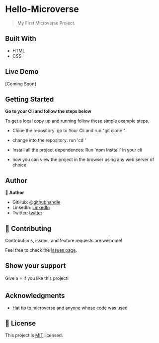 # Hello-Microverse


> My First Microverse Project.


## Built With

- HTML
- CSS

## Live Demo 

[Coming Soon]


## Getting Started

**Go to your Cli and follow the steps below**



To get a local copy up and running follow these simple example steps.

- Clone the repository: go to Your Cli and run "git clone <repository url>"

- change into the repository:  run 'cd <repository name>'

- Install all the project dependences: Run 'npm Insttall' in your cli

- now you can view the project in the browser using any web server of choice



## Author

👤 **Author**

- GitHub: [@githubhandle](https://github.com/Eugeneiyukhun)
- LinkedIn: [LinkedIn](https://www.linkedin.com/in/eugene-iyukhun-bb491612a)
- Twitter: [twitter](https://twitter.com/EIyukhun)

## 🤝 Contributing

Contributions, issues, and feature requests are welcome!

Feel free to check the [issues page](../../issues/).

## Show your support

Give a ⭐️ if you like this project!

## Acknowledgments

- Hat tip to microverse and anyone whose code was used

## 📝 License

This project is [MIT](./LICENSE) licensed.
